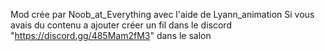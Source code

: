 Mod crée par Noob_at_Everything avec l'aide de Lyann_animation 
Si vous avais du contenu a ajouter créer un fil dans le discord "https://discord.gg/485Mam2fM3" dans le salon 
